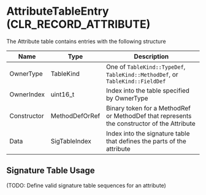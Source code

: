 # AttributeTableEntry (CLR_RECORD_ATTRIBUTE)

The Attribute table contains entries with the following structure

| Name          | Type                 | Description  
|---------------|----------------------|------------  
| OwnerType     | TableKind            | One of `TableKind::TypeDef`, `TableKind::MethodDef`, or `TableKind::FieldDef`
| OwnerIndex    | uint16_t             | Index into the table specified by OwnerType
| Constructor   | MethodDefOrRef       | Binary token for a MethodRef or MethodDef that represents the constructor of the Attribute
| Data          | SigTableIndex        | Index into the signature table that defines the parts of the attribute

## Signature Table Usage

(TODO: Define valid signature table sequences for an attribute)
